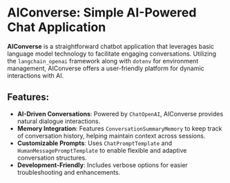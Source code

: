 # AIConverse: Simple AI-Powered Chat Application

**AIConverse** is a straightforward chatbot application that leverages basic language model technology to facilitate engaging conversations. Utilizing the `langchain_openai` framework along with `dotenv` for environment management, AIConverse offers a user-friendly platform for dynamic interactions with AI.

## Features:
- **AI-Driven Conversations**: Powered by `ChatOpenAI`, AIConverse provides natural dialogue interactions.
- **Memory Integration**: Features `ConversationSummaryMemory` to keep track of conversation history, helping maintain context across sessions.
- **Customizable Prompts**: Uses `ChatPromptTemplate` and `HumanMessagePromptTemplate` to enable flexible and adaptive conversation structures.
- **Development-Friendly**: Includes verbose options for easier troubleshooting and enhancements.



